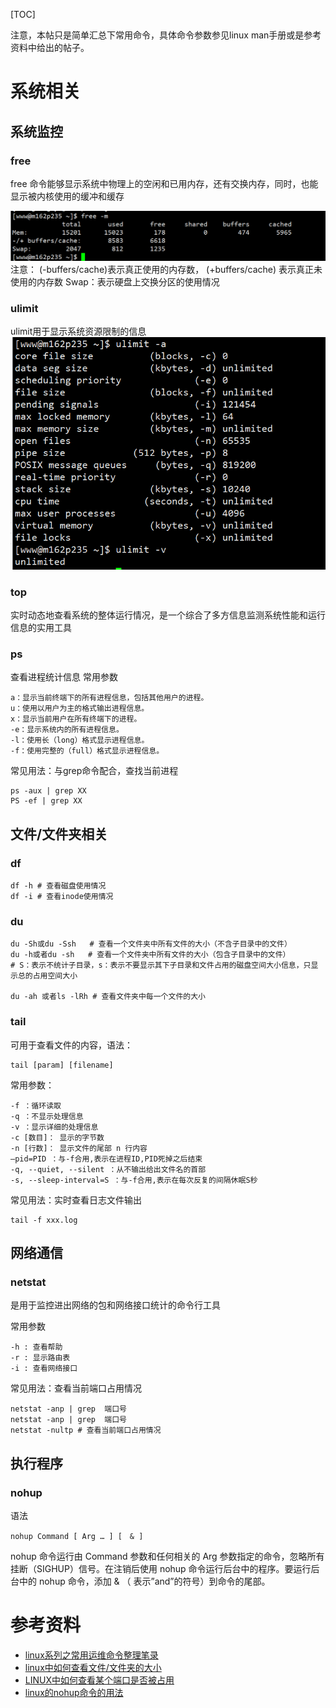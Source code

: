 [TOC]


注意，本帖只是简单汇总下常用命令，具体命令参数参见linux man手册或是参考资料中给出的帖子。

# 系统相关

## 系统监控

### free
free 命令能够显示系统中物理上的空闲和已用内存，还有交换内存，同时，也能显示被内核使用的缓冲和缓存


![free_demo](images/free_demo.png)
注意：
(-buffers/cache)表示真正使用的内存数， (+buffers/cache) 表示真正未使用的内存数
Swap：表示硬盘上交换分区的使用情况

### ulimit
ulimit用于显示系统资源限制的信息
![ulimit_demo](images/ulimit_demo.png)  

### top
实时动态地查看系统的整体运行情况，是一个综合了多方信息监测系统性能和运行信息的实用工具


### ps
查看进程统计信息
常用参数
```
a：显示当前终端下的所有进程信息，包括其他用户的进程。
u：使用以用户为主的格式输出进程信息。
x：显示当前用户在所有终端下的进程。
-e：显示系统内的所有进程信息。
-l：使用长（long）格式显示进程信息。
-f：使用完整的（full）格式显示进程信息。
```

常见用法：与grep命令配合，查找当前进程
```
ps -aux | grep XX
PS -ef | grep XX
```


## 文件/文件夹相关
### df
```
df -h # 查看磁盘使用情况
df -i # 查看inode使用情况
```

### du 
```
du -Sh或du -Ssh   # 查看一个文件夹中所有文件的大小（不含子目录中的文件）
du -h或者du -sh   # 查看一个文件夹中所有文件的大小（包含子目录中的文件）
# S：表示不统计子目录，s：表示不要显示其下子目录和文件占用的磁盘空间大小信息，只显示总的占用空间大小

du -ah 或者ls -lRh # 查看文件夹中每一个文件的大小
```

### tail
可用于查看文件的内容，语法：
```
tail [param] [filename]
```
常用参数：
```
-f ：循环读取
-q ：不显示处理信息
-v ：显示详细的处理信息
-c [数目]： 显示的字节数
-n [行数]： 显示文件的尾部 n 行内容
–pid=PID ：与-f合用,表示在进程ID,PID死掉之后结束
-q, --quiet, --silent ：从不输出给出文件名的首部
-s, --sleep-interval=S ：与-f合用,表示在每次反复的间隔休眠S秒
```

常见用法：实时查看日志文件输出
```
tail -f xxx.log
```

## 网络通信
### netstat
是用于监控进出网络的包和网络接口统计的命令行工具

常用参数
```
-h : 查看帮助
-r : 显示路由表
-i : 查看网络接口
```

常见用法：查看当前端口占用情况
```
netstat -anp | grep  端口号
netstat -anp | grep  端口号
netstat -nultp # 查看当前端口占用情况
```


## 执行程序
### nohup
语法
```
nohup Command [ Arg … ] [　& ]
```
nohup 命令运行由 Command 参数和任何相关的 Arg 参数指定的命令，忽略所有挂断（SIGHUP）信号。在注销后使用 nohup 命令运行后台中的程序。要运行后台中的 nohup 命令，添加 & （ 表示”and”的符号）到命令的尾部。


# 参考资料
- [linux系列之常用运维命令整理笔录](https://blog.csdn.net/u014427391/article/details/102785219)
- [linux中如何查看文件/文件夹的大小](https://www.cnblogs.com/21summer/p/11016584.html)
- [LINUX中如何查看某个端口是否被占用](https://www.cnblogs.com/hindy/p/7249234.html)
- [linux的nohup命令的用法](https://www.cnblogs.com/ceshi2016/p/7891223.html)